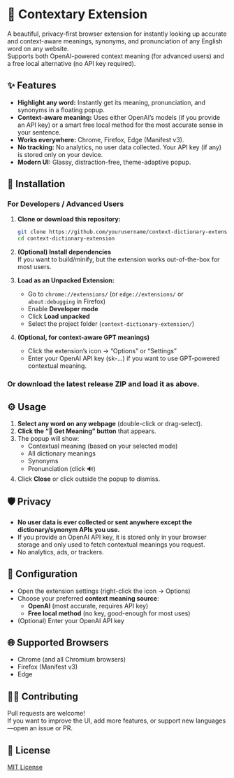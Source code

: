 # 📖 Contextary Extension

A beautiful, privacy-first browser extension for instantly looking up accurate and context-aware meanings, synonyms, and pronunciation of any English word on any website.  
Supports both OpenAI-powered context meaning (for advanced users) and a free local alternative (no API key required).

## ✨ Features

- **Highlight any word:** Instantly get its meaning, pronunciation, and synonyms in a floating popup.
- **Context-aware meaning:** Uses either OpenAI’s models (if you provide an API key) or a smart free local method for the most accurate sense in your sentence.
- **Works everywhere:** Chrome, Firefox, Edge (Manifest v3).
- **No tracking:** No analytics, no user data collected. Your API key (if any) is stored only on your device.
- **Modern UI:** Glassy, distraction-free, theme-adaptive popup.
  
## 🚀 Installation

### For Developers / Advanced Users

1. **Clone or download this repository:**

    ```sh
    git clone https://github.com/yourusername/context-dictionary-extension.git
    cd context-dictionary-extension
    ```

2. **(Optional) Install dependencies**  
   If you want to build/minify, but the extension works out-of-the-box for most users.

3. **Load as an Unpacked Extension:**
   - Go to `chrome://extensions/` (or `edge://extensions/` or `about:debugging` in Firefox)
   - Enable **Developer mode**
   - Click **Load unpacked**
   - Select the project folder (`context-dictionary-extension/`)

4. **(Optional, for context-aware GPT meanings)**
   - Click the extension’s icon → “Options” or “Settings”
   - Enter your OpenAI API key (sk-...) if you want to use GPT-powered contextual meaning.

### **Or download the latest release ZIP and load it as above.**

## ⚙️ Usage

1. **Select any word on any webpage** (double-click or drag-select).
2. **Click the “🔎 Get Meaning” button** that appears.
3. The popup will show:
    - Contextual meaning (based on your selected mode)
    - All dictionary meanings
    - Synonyms
    - Pronunciation (click 🔊)
4. Click **Close** or click outside the popup to dismiss.

## 🛡️ Privacy

- **No user data is ever collected or sent anywhere except the dictionary/synonym APIs you use.**
- If you provide an OpenAI API key, it is stored only in your browser storage and only used to fetch contextual meanings you request.
- No analytics, ads, or trackers.

## 🔀 Configuration

- Open the extension settings (right-click the icon → Options)
- Choose your preferred **context meaning source**:
    - **OpenAI** (most accurate, requires API key)
    - **Free local method** (no key, good-enough for most uses)
- (Optional) Enter your OpenAI API key

## 🌐 Supported Browsers

- Chrome (and all Chromium browsers)
- Firefox (Manifest v3)
- Edge

## 🧑‍💻 Contributing

Pull requests are welcome!  
If you want to improve the UI, add more features, or support new languages—open an issue or PR.

## 📝 License

[MIT License](LICENSE)